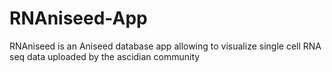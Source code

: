 # RNAniseed-App
RNAniseed is an Aniseed database app allowing to visualize single cell RNA seq data uploaded by the ascidian community
